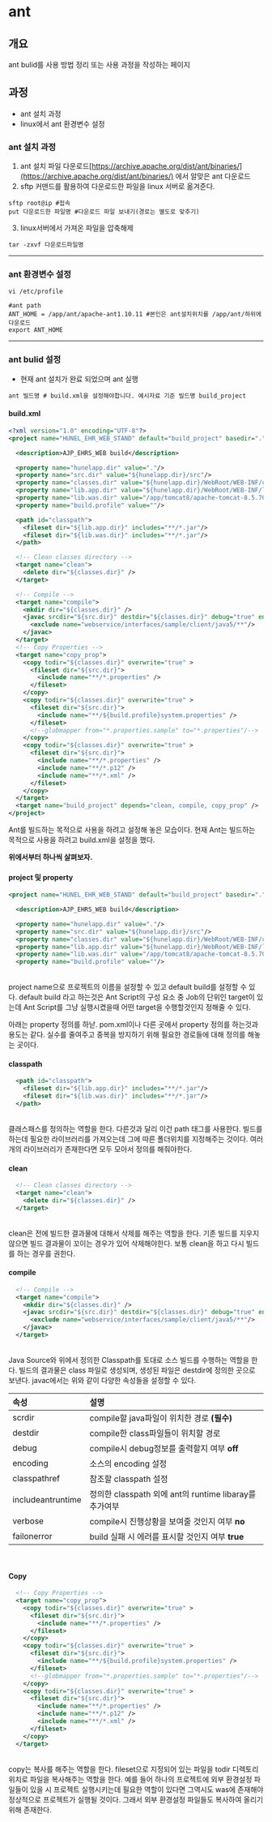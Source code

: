 # ant 

## 개요
ant bulid를 사용 방법 정리 또는 사용 과정을 작성하는 페이지

## 과정
* ant 설치 과정
* linux에서 ant 환경변수 설정

### ant 설치 과정
1. ant 설치 파일 다운로드[https://archive.apache.org/dist/ant/binaries/](https://archive.apache.org/dist/ant/binaries/) 에서 알맞은 ant 다운로드
2. sftp 커맨드를 활용하여 다운로드한 파일을 linux 서버로 옮겨준다.
```shell
sftp root@ip #접속
put 다운로드한 파일명 #다운로드 파일 보내기(경로는 별도로 맞추기)
```
3. linux서버에서 가져온 파일을 압축해제
```shell
tar -zxvf 다운로드파일명
```
<hr>

### ant 환경변수 설정
```shell
vi /etc/profile

#ant path
ANT_HOME = /app/ant/apache-ant1.10.11 #본인은 ant설치위치를 /app/ant/하위에 다운로드
export ANT_HOME
```

<hr>

### ant bulid 설정
* 현재 ant 설치가 완료 되었으며 ant 실행
```shell
ant 빌드명 # build.xml을 설정해야합니다. 예시자료 기준 빌드명 build_project
```
#### build.xml

```xml
<?xml version="1.0" encoding="UTF-8"?>
<project name="HUNEL_EHR_WEB_STAND" default="build_project" basedir=".">

  <description>AJP_EHRS_WEB build</description>

  <property name="hunelapp.dir" value="."/>
  <property name="src.dir" value="${hunelapp.dir}/src"/>
  <property name="classes.dir" value="${hunelapp.dir}/WebRoot/WEB-INF/classes"/>
  <property name="lib.app.dir" value="${hunelapp.dir}/WebRoot/WEB-INF/lib"/>
  <property name="lib.was.dir" value="/app/tomcat8/apache-tomcat-8.5.70/lib"/>
  <property name="build.profile" value=""/>

  <path id="classpath">
    <fileset dir="${lib.app.dir}" includes="**/*.jar"/>
    <fileset dir="${lib.was.dir}" includes="**/*.jar"/>
  </path>

  <!-- Clean classes directory -->
  <target name="clean">
    <delete dir="${classes.dir}" />
  </target>

  <!-- Compile -->
  <target name="compile">
    <mkdir dir="${classes.dir}" />
    <javac srcdir="${src.dir}" destdir="${classes.dir}" debug="true" encoding="utf-8" classpathref="classpath" includeantruntime="false" >
      <exclude name="webservice/interfaces/sample/client/java5/**"/>
    </javac>
  </target>
  <!-- Copy Properties -->
  <target name="copy_prop">
    <copy todir="${classes.dir}" overwrite="true" >
      <fileset dir="${src.dir}">
        <include name="**/*.properties" />
      </fileset>
    </copy>
    <copy todir="${classes.dir}" overwrite="true" >
      <fileset dir="${src.dir}">
        <include name="**/${build.profile}system.properties" />
      </fileset>
      <!--globmapper from="*.properties.sample" to="*.properties"/-->
    </copy>
    <copy todir="${classes.dir}" overwrite="true" >
      <fileset dir="${src.dir}">
        <include name="**/*.properties" />
        <include name="**/*.p12" />
        <include name="**/*.xml" />
      </fileset>
    </copy>
  </target>
  <target name="build_project" depends="clean, compile, copy_prop" />
</project>

```

Ant를 빌드하는 목적으로 사용을 하려고 설정해 놓은 모습이다.
현재 Ant는 빌드하는 목적으로 사용을 하려고 build.xml을 설정을 했다.

<b>위에서부터 하나씩 살펴보자.</b>

#### project 및 property
```xml
<project name="HUNEL_EHR_WEB_STAND" default="build_project" basedir=".">

  <description>AJP_EHRS_WEB build</description>

  <property name="hunelapp.dir" value="."/>
  <property name="src.dir" value="${hunelapp.dir}/src"/>
  <property name="classes.dir" value="${hunelapp.dir}/WebRoot/WEB-INF/classes"/>
  <property name="lib.app.dir" value="${hunelapp.dir}/WebRoot/WEB-INF/lib"/>
  <property name="lib.was.dir" value="/app/tomcat8/apache-tomcat-8.5.70/lib"/>
  <property name="build.profile" value=""/>
```
<br>
project name으로 프로젝트의 이름을 설정할 수 있고 default build를 설정할 수 있다. 
default build 라고 하는것은 Ant Script의 구성 요소 중 Job의 단위인 target이 있는데 Ant Script를 그냥 실행시켰을때
어떤 target을 수행할것인지 정해줄 수 있다.

아래는 property 정의를 하낟. pom.xml이나 다른 곳에서 property 정의를 하는것과 용도는 같다. 실수를 줄여주고
중복을 방지하기 위해 필요한 경로들에 대해 정의를 해놓는 곳이다.
<br>

#### classpath

```xml
  <path id="classpath">
    <fileset dir="${lib.app.dir}" includes="**/*.jar"/>
    <fileset dir="${lib.was.dir}" includes="**/*.jar"/>
  </path>
```
<br>
클래스패스를 정의하는 역할을 한다. 다른것과 달리 이건 path 태그를 사용한다. 빌드를 하는데 필요한 라이브러리를 가져오는데 그에 따른 폴더위치를
지정해주는 것이다. 여러개의 라이브러리가 존재한다면 모두 모아서 정의를 해줘야한다.
<br>

#### clean

```xml
  <!-- Clean classes directory -->
  <target name="clean">
    <delete dir="${classes.dir}" />
  </target>
```
<br>
clean은 전에 빌드한 결과물에 대해서 삭제를 해주는 역할을 한다. 기존 빌드를 지우지 않으면 빌드 결과물이 꼬이는 경우가 있어 삭제해야한다.
보통 clean을 하고 다시 빌드를 하는 경우를 권한다.
<br>

#### compile

```xml
  <!-- Compile -->
  <target name="compile">
    <mkdir dir="${classes.dir}" />
    <javac srcdir="${src.dir}" destdir="${classes.dir}" debug="true" encoding="utf-8" classpathref="classpath" includeantruntime="false" >
      <exclude name="webservice/interfaces/sample/client/java5/**"/>
    </javac>
  </target>
```
<br>
Java Source와 위에서 정의한 Classpath를 토대로 소스 빌드를 수행하는 역할을 한다. 
빌드의 결과물은 class 파일로 생성되며, 생성된 파일은 destdir에 정의한 곳으로 보낸다. 
javac에서는 위와 같이 다양한 속성들을 설정할 수 있다.           
<br>

|속성|설명|
|:---|:---|
|scrdir|compile할 java파일이 위치한 경로 <b>(필수)</b>|
|destdir|compile한 class파일들이 위치할 경로|
|debug|compile시 debug정보를 출력할지 여부 <b>off</b>|
|encoding|소스의 encoding 설정|
|classpathref|참조할 classpath 설정|
|includeantruntime|정의한 classpath 외에 ant의 runtime libaray를 추가여부|
|verbose|compile시 진행상황을 보여줄 것인지 여부 <b>no</b>|
|failonerror|build 실패 시 에러를 표시할 것인지 여부 <b>true</b>|

<br>

#### Copy
```xml
  <!-- Copy Properties -->
  <target name="copy_prop">
    <copy todir="${classes.dir}" overwrite="true" >
      <fileset dir="${src.dir}">
        <include name="**/*.properties" />
      </fileset>
    </copy>
    <copy todir="${classes.dir}" overwrite="true" >
      <fileset dir="${src.dir}">
        <include name="**/${build.profile}system.properties" />
      </fileset>
      <!--globmapper from="*.properties.sample" to="*.properties"/-->
    </copy>
    <copy todir="${classes.dir}" overwrite="true" >
      <fileset dir="${src.dir}">
        <include name="**/*.properties" />
        <include name="**/*.p12" />
        <include name="**/*.xml" />
      </fileset>
    </copy>
  </target>
``` 
<br>
copy는 복사를 해주는 역할을 한다.  
fileset으로 지정되어 있는 파일을 todir 디렉토리 위치로 파일을 복사해주는 역할을 한다.
예를 들어 하나의 프로젝트에 외부 환경설정 파일들이 있을 시 프로젝트 실행시키는데 필요한 역할이 있다면 그역시도 was에 존재해야 
정상적으로 프로젝트가 실행될 것이다. 그래서 외부 환경설정 파일들도 복사하여 올리기위해 존재한다.

